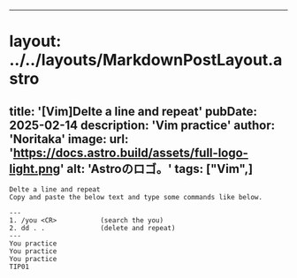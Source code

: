 
---
# layout: ../../layouts/MarkdownPostLayout.astro
title: '[Vim]Delte a line and repeat'
pubDate: 2025-02-14
description: 'Vim practice'
author: 'Noritaka'
image:
    url: 'https://docs.astro.build/assets/full-logo-light.png'
    alt: 'Astroのロゴ。'
tags: ["Vim",]
---


```
Delte a line and repeat
Copy and paste the below text and type some commands like below.

---
1. /you <CR>           (search the you)
2. dd . .              (delete and repeat)
---
You practice 
You practice 
You practice 
TIP01
```
